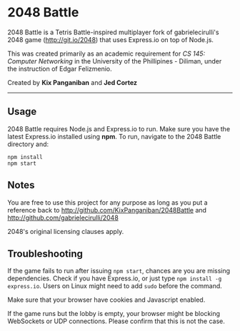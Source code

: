 # 2048 Battle
2048 Battle is a Tetris Battle-inspired multiplayer fork of gabrielecirulli's 2048 game (http://git.io/2048) that uses Express.io on top of Node.js.

This was created primarily as an academic requirement for *CS 145: Computer Networking* in the University of the Phillipines - Diliman, under the instruction of Edgar Felizmenio.

Created by **Kix Panganiban** and **Jed Cortez**

---

## Usage
2048 Battle requires Node.js and Express.io to run. Make sure you have the latest Express.io installed using **npm**. To run, navigate to the 2048 Battle directory and:

    npm install
    npm start

## Notes
You are free to use this project for any purpose as long as you put a reference back to http://github.com/KixPanganiban/2048Battle and http://github.com/gabrielecirulli/2048

2048's original licensing clauses apply.

## Troubleshooting
If the game fails to run after issuing `npm start`, chances are you are missing dependencies. Check if you have Express.io, or just type `npm install -g express.io`. Users on Linux might need to add `sudo` before the command.

Make sure that your browser have cookies and Javascript enabled.

If the game runs but the lobby is empty, your browser might be blocking WebSockets or UDP connections. Please confirm that this is not the case.
